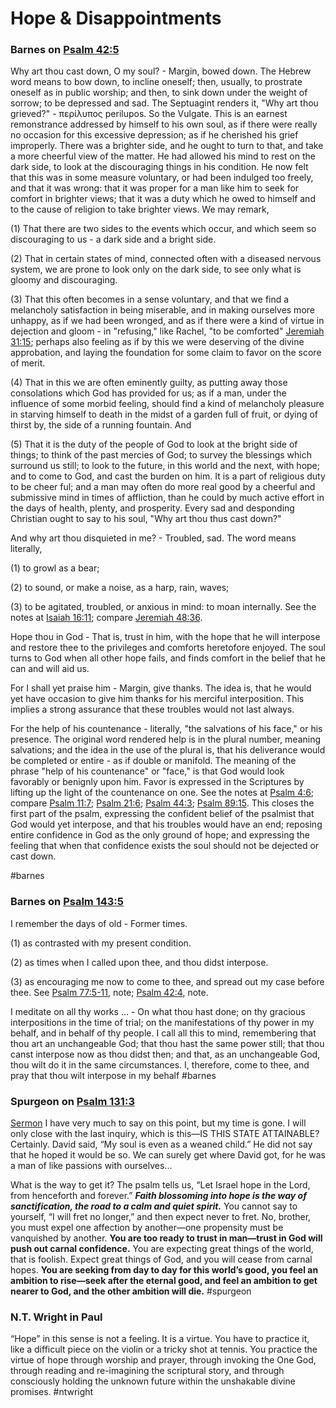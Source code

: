# Hope & Disappointments

### Barnes on [Psalm 42:5](Psalm42.md#v.5)

Why art thou cast down, O my soul? - Margin, bowed down. The Hebrew word means to bow down, to incline oneself; then, usually, to prostrate oneself as in public worship; and then, to sink down under the weight of sorrow; to be depressed and sad. The Septuagint renders it, "Why art thou grieved?" - περίλυπος perilupos. So the Vulgate. This is an earnest remonstrance addressed by himself to his own soul, as if there were really no occasion for this excessive depression; as if he cherished his grief improperly. There was a brighter side, and he ought to turn to that, and take a more cheerful view of the matter. He had allowed his mind to rest on the dark side, to look at the discouraging things in his condition. He now felt that this was in some measure voluntary, or had been indulged too freely, and that it was wrong: that it was proper for a man like him to seek for comfort in brighter views; that it was a duty which he owed to himself and to the cause of religion to take brighter views. We may remark,

(1) That there are two sides to the events which occur, and which seem so discouraging to us - a dark side and a bright side.

(2) That in certain states of mind, connected often with a diseased nervous system, we are prone to look only on the dark side, to see only what is gloomy and discouraging.

(3) That this often becomes in a sense voluntary, and that we find a melancholy satisfaction in being miserable, and in making ourselves more unhappy, as if we had been wronged, and as if there were a kind of virtue in dejection and gloom - in "refusing," like Rachel, "to be comforted" [Jeremiah 31:15](https://biblehub.com/jeremiah/31-15.htm); perhaps also feeling as if by this we were deserving of the divine approbation, and laying the foundation for some claim to favor on the score of merit.

(4) That in this we are often eminently guilty, as putting away those consolations which God has provided for us; as if a man, under the influence of some morbid feeling, should find a kind of melancholy pleasure in starving himself to death in the midst of a garden full of fruit, or dying of thirst by, the side of a running fountain. And

(5) That it is the duty of the people of God to look at the bright side of things; to think of the past mercies of God; to survey the blessings which surround us still; to look to the future, in this world and the next, with hope; and to come to God, and cast the burden on him. It is a part of religious duty to be cheer ful; and a man may often do more real good by a cheerful and submissive mind in times of affliction, than he could by much active effort in the days of health, plenty, and prosperity. Every sad and desponding Christian ought to say to his soul, "Why art thou thus cast down?"

And why art thou disquieted in me? - Troubled, sad. The word means literally,

(1) to growl as a bear;

(2) to sound, or make a noise, as a harp, rain, waves;

(3) to be agitated, troubled, or anxious in mind: to moan internally. See the notes at [Isaiah 16:11](https://biblehub.com/isaiah/16-11.htm); compare [Jeremiah 48:36](https://biblehub.com/jeremiah/48-36.htm).

Hope thou in God - That is, trust in him, with the hope that he will interpose and restore thee to the privileges and comforts heretofore enjoyed. The soul turns to God when all other hope fails, and finds comfort in the belief that he can and will aid us.

For I shall yet praise him - Margin, give thanks. The idea is, that he would yet have occasion to give him thanks for his merciful interposition. This implies a strong assurance that these troubles would not last always.

For the help of his countenance - literally, "the salvations of his face," or his presence. The original word rendered help is in the plural number, meaning salvations; and the idea in the use of the plural is, that his deliverance would be completed or entire - as if double or manifold. The meaning of the phrase "help of his countenance" or "face," is that God would look favorably or benignly upon him. Favor is expressed in the Scriptures by lifting up the light of the countenance on one. See the notes at [Psalm 4:6](https://biblehub.com/psalms/4-6.htm); compare [Psalm 11:7](https://biblehub.com/psalms/11-7.htm); [Psalm 21:6](https://biblehub.com/psalms/21-6.htm); [Psalm 44:3](https://biblehub.com/psalms/44-3.htm); [Psalm 89:15](https://biblehub.com/psalms/89-15.htm). This closes the first part of the psalm, expressing the confident belief of the psalmist that God would yet interpose, and that his troubles would have an end; reposing entire confidence in God as the only ground of hope; and expressing the feeling that when that confidence exists the soul should not be dejected or cast down.

#barnes 


### Barnes on [Psalm 143:5](Psalm143.md#v.5)

I remember the days of old - Former times.

(1) as contrasted with my present condition.

(2) as times when I called upon thee, and thou didst interpose.

(3) as encouraging me now to come to thee, and spread out my case before thee. See [Psalm 77:5-11](http://biblehub.com/psalms/77-5.htm), note; [Psalm 42:4](http://biblehub.com/psalms/42-4.htm), note.

I meditate on all thy works ... - On what thou hast done; on thy gracious interpositions in the time of trial; on the manifestations of thy power in my behalf, and in behalf of thy people. I call all this to mind, remembering that thou art an unchangeable God; that thou hast the same power still; that thou canst interpose now as thou didst then; and that, as an unchangeable God, thou wilt do it in the same circumstances. I, therefore, come to thee, and pray that thou wilt interpose in my behalf
#barnes 

### Spurgeon on [Psalm 131:3](Psalm131#v.3)
[Sermon](https://www.spurgeongems.org/sermon/chs1210.pdf)
I have very much to say on this point, but my time is gone. I will only close with the last inquiry, which is this—IS THIS STATE ATTAINABLE? Certainly. David said, “My soul is even as a weaned child.” He did not say that he hoped it would be so. We can surely get where David got, for he was a man of like passions with ourselves...

What is the way to get it? The psalm tells us, “Let Israel hope in the Lord, from henceforth and forever.” ***Faith blossoming into hope is the way of sanctification, the road to a calm and quiet spirit.*** You cannot say to yourself, “I will fret no longer,” and then expect never to fret. No, brother, you must expel one affection by another—one propensity must be vanquished by another. **You are too ready to trust in man—trust in God will push out carnal confidence.** You are expecting great things of the world, that is foolish. Expect great things of God, and you will cease from carnal hopes. **You are seeking from day to day for this world’s good, you feel an ambition to rise—seek after the eternal good, and feel an ambition to get nearer to God, and the other ambition will die.**
#spurgeon 

### N.T. Wright in Paul
“Hope” in this sense is not a feeling. It is a virtue. You have to practice it, like a difficult piece on the violin or a tricky shot at tennis. You practice the virtue of hope through worship and prayer, through invoking the One God, through reading and re-imagining the scriptural story, and through consciously holding the unknown future within the unshakable divine promises.
#ntwright
